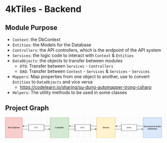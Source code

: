 # 4kTiles - Backend
## Module Purpose
- `Context`: the DbContext
- `Entities`: the Models for the Database
- `Controllers`: the API controllers, which is the endpoint of the API system
- `Services`: the logic code to interact with `Context` & `Entities`
- `DataObjects`: the objects to transfer between modules
  - `DTO`: Transfer between `Services` - `Controllers`
  - `DAO`: Transfer between `Context` - `Services` & `Services` - `Services`
- `Mappers`: Map properties from one object to another, use to convert `Entities` to `DataObjects` and vice versa
  - https://codelearn.io/sharing/su-dung-automapper-trong-csharp
- `Helpers`: The utility methods to be used in some classes

## Project Graph
![graph](.github/images/ProjectGraph.png)